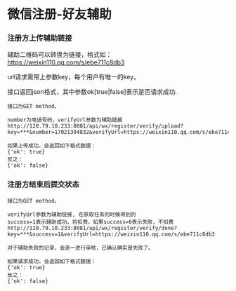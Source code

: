 # 微信注册-好友辅助

### 注册方上传辅助链接

辅助二维码可以转换为链接，格式如： https://weixin110.qq.com/s/ebe711c8db3

url请求需带上参数key，每个用户有唯一的key。

接口返回json格式，其中参数ok[true|false]表示是否请求成功.


```
接口为GET method。

number为电话号码，verifyUrl参数为辅助链接
http://120.79.10.233:8081/api/wx/register/verify/upload?key=***&number=17021394832&verifyUrl=https://weixin110.qq.com/s/ebe711c8db3

如果上传成功，会返回如下格式数据：
{'ok': true}
反之：
{'ok': false}
```

### 注册方结束后提交状态

```
接口为GET method。

verifyUrl参数为辅助链接, 在获取任务的时候得到的
success=1表示辅助成功，将扣费，如果success=0表示失败，不扣费
http://120.79.10.233:8081/api/wx/register/verify/done?key=***&success=1&verifyUrl=https://weixin110.qq.com/s/ebe711c8db3

对于辅助失败的记录，会逐一进行审核，已确认确实是失败了。

如果请求成功，会返回如下格式数据：
{'ok': true}
反之：
{'ok': false}
```
